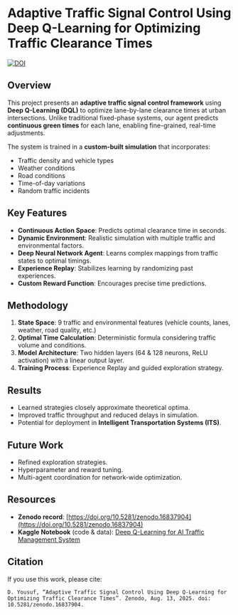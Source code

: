 # Adaptive Traffic Signal Control Using Deep Q-Learning for Optimizing Traffic Clearance Times

[![DOI](https://zenodo.org/badge/DOI/10.5281/zenodo.16837904.svg)](https://doi.org/10.5281/zenodo.16837904)

## Overview
This project presents an **adaptive traffic signal control framework** using **Deep Q-Learning (DQL)** to optimize lane-by-lane clearance times at urban intersections. Unlike traditional fixed-phase systems, our agent predicts **continuous green times** for each lane, enabling fine-grained, real-time adjustments.

The system is trained in a **custom-built simulation** that incorporates:
- Traffic density and vehicle types
- Weather conditions
- Road conditions
- Time-of-day variations
- Random traffic incidents

## Key Features
- **Continuous Action Space**: Predicts optimal clearance time in seconds.
- **Dynamic Environment**: Realistic simulation with multiple traffic and environmental factors.
- **Deep Neural Network Agent**: Learns complex mappings from traffic states to optimal timings.
- **Experience Replay**: Stabilizes learning by randomizing past experiences.
- **Custom Reward Function**: Encourages precise time predictions.

## Methodology
1. **State Space**: 9 traffic and environmental features (vehicle counts, lanes, weather, road quality, etc.)
2. **Optimal Time Calculation**: Deterministic formula considering traffic volume and conditions.
3. **Model Architecture**: Two hidden layers (64 & 128 neurons, ReLU activation) with a linear output layer.
4. **Training Process**: Experience Replay and guided exploration strategy.

## Results
- Learned strategies closely approximate theoretical optima.
- Improved traffic throughput and reduced delays in simulation.
- Potential for deployment in **Intelligent Transportation Systems (ITS)**.

## Future Work
- Refined exploration strategies.
- Hyperparameter and reward tuning.
- Multi-agent coordination for network-wide optimization.

## Resources
- **Zenodo record**: [https://doi.org/10.5281/zenodo.16837904](https://doi.org/10.5281/zenodo.16837904)
- **Kaggle Notebook** (code & data): [Deep Q-Learning for AI Traffic Management System](https://www.kaggle.com/code/danishyousuf19/deep-q-learning-for-ai-traffic-management-system/notebook)

## Citation
If you use this work, please cite:

```D. Yousuf, “Adaptive Traffic Signal Control Using Deep Q-Learning for Optimizing Traffic Clearance Times”. Zenodo, Aug. 13, 2025. doi: 10.5281/zenodo.16837904.```
